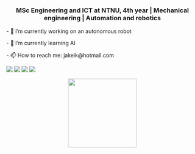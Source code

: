 ### <p align="center">MSc Engineering and ICT at NTNU, 4th year | Mechanical engineering | Automation and robotics</p>



<p align="center-left">- 🔭 I’m currently working on an autonomous robot</p>
<p align="center-left">- 🌱 I’m currently learning AI</p>
<p align="center-left">- 📫 How to reach me: jakeik@hotmail.com</p>

  
<p href="https://github.com/JakobEik/github-stats">

![](https://github.com/JakobEik/github-stats/blob/master/generated/overview.svg)
![](https://github.com/JakobEik/github-stats/blob/master/generated/languages.svg)
<img src="https://github.com/JakobEik/github-stats/blob/master/generated/overview.svg"/>
<img src="https://github.com/JakobEik/github-stats/blob/master/generated/languages.svg"/>

</p>

<p align="center">
<img height="180em" src="https://github-readme-stats.vercel.app/api?username=JakobEik&show_icons=true&hide_border=true&&count_private=true&include_all_commits=true" />
</p>

